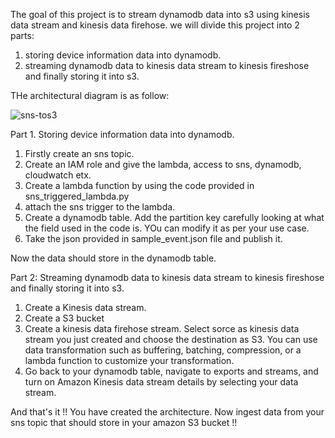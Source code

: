 The goal of this project is to stream dynamodb data into s3 using kinesis data stream and kinesis data firehose.
we will divide this project into 2 parts:

 1) storing device information data into dynamodb.
 2) streaming dynamodb data to kinesis data stream to kinesis fireshose and finally storing it into s3.

THe architectural diagram is as follow:

![sns-tos3](https://github.com/AmayKhatri/kinesis-mini-projects/assets/162054469/2e719a3c-1040-4a14-b281-c08ab46a2deb)

Part 1. Storing device information data into dynamodb.

1) Firstly create an sns topic.
2) Create an IAM role and give the lambda, access to sns, dynamodb, cloudwatch etx.
3) Create a lambda function by using the code provided in sns_triggered_lambda.py
4) attach the sns trigger to the lambda.
5) Create a dynamodb table. Add the partition key carefully looking at what the field used in the code is. YOu can modify it as per your use case.
6) Take the json provided in sample_event.json file and publish it.

Now the data should store in the dynamodb table.

Part 2: Streaming dynamodb data to kinesis data stream to kinesis fireshose and finally storing it into s3.

1) Create a Kinesis data stream.
2) Create a S3 bucket
3) Create a kinesis data firehose stream. Select sorce as kinesis data stream you just created and choose the destination as S3. You can use data transformation
such as buffering, batching, compression, or a lambda function to customize your transformation.
4) Go back to your dynamodb table, navigate to exports and streams, and turn on Amazon Kinesis data stream details by selecting your data stream.

And that's it !! You have created the architecture. Now ingest data from your sns topic that should store in your amazon S3 bucket !!
